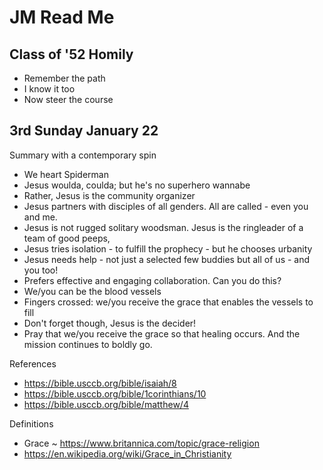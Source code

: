 # JM Read Me

## Class of '52 Homily

* Remember the path
* I know it too
* Now steer the course


## 3rd Sunday January 22

Summary with a contemporary spin

* We heart Spiderman
* Jesus woulda, coulda; but he's no superhero wannabe
* Rather, Jesus is the community organizer
* Jesus partners with disciples of all genders. All are called - even you and me.
* Jesus is not rugged solitary woodsman. Jesus is the ringleader of a team of good peeps,
* Jesus tries isolation - to fulfill the prophecy - but he chooses urbanity
* Jesus needs help - not just a selected few buddies but all of us - and you too!
* Prefers effective and engaging collaboration. Can you do this?
* We/you can be the blood vessels
* Fingers crossed: we/you receive the grace that enables the vessels to fill
* Don't forget though, Jesus is the decider!
* Pray that we/you receive the grace so that healing occurs. And the mission continues to boldly go.

References

* https://bible.usccb.org/bible/isaiah/8
* https://bible.usccb.org/bible/1corinthians/10
* https://bible.usccb.org/bible/matthew/4


Definitions

* Grace ~ https://www.britannica.com/topic/grace-religion
* https://en.wikipedia.org/wiki/Grace_in_Christianity


